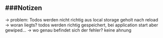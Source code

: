 
###Notizen
---

-> problem:
    Todos werden nicht richtig aus local storage geholt nach reload
        -> woran liegts?
            todos werden richtig gespeichert, bei application start aber gewiped...
                -> wo genau befindet sich der fehler?
                    keine ahnung

